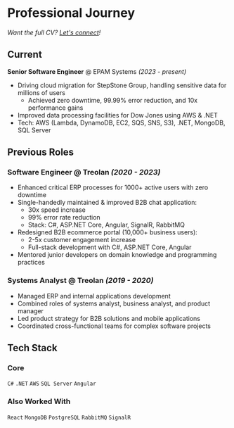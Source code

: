 # Professional Journey

*Want the full CV? [Let's connect](/contact)!*

## Current
**Senior Software Engineer** @ EPAM Systems *(2023 - present)*
- Driving cloud migration for StepStone Group, handling sensitive data for millions of users
  - Achieved zero downtime, 99.99% error reduction, and 10x performance gains
- Improved data processing facilities for Dow Jones using AWS & .NET
- Tech: AWS (Lambda, DynamoDB, EC2, SQS, SNS, S3), .NET, MongoDB, SQL Server

## Previous Roles

### Software Engineer @ Treolan *(2020 - 2023)*
- Enhanced critical ERP processes for 1000+ active users with zero downtime
- Single-handedly maintained & improved B2B chat application:
  - 30x speed increase
  - 99% error rate reduction
  - Stack: C#, ASP.NET Core, Angular, SignalR, RabbitMQ
- Redesigned B2B ecommerce portal (10,000+ business users):
  - 2-5x customer engagement increase
  - Full-stack development with C#, ASP.NET Core, Angular
- Mentored junior developers on domain knowledge and programming practices

### Systems Analyst @ Treolan *(2019 - 2020)*
- Managed ERP and internal applications development
- Combined roles of systems analyst, business analyst, and product manager
- Led product strategy for B2B solutions and mobile applications
- Coordinated cross-functional teams for complex software projects

## Tech Stack
### Core
`C#` `.NET` `AWS` `SQL Server` `Angular` 

### Also Worked With
`React` `MongoDB` `PostgreSQL` `RabbitMQ` `SignalR`